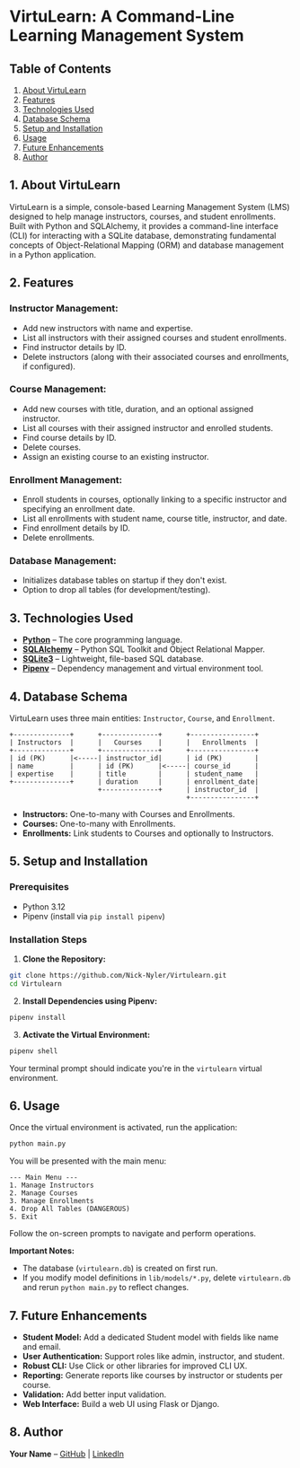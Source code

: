# VirtuLearn: A Command-Line Learning Management System

## Table of Contents
1. [About VirtuLearn](#1-about-virtulearn)
2. [Features](#2-features)
3. [Technologies Used](#3-technologies-used)
4. [Database Schema](#4-database-schema)
5. [Setup and Installation](#5-setup-and-installation)
6. [Usage](#6-usage)
7. [Future Enhancements](#7-future-enhancements)
8. [Author](#9-author)

## 1. About VirtuLearn

VirtuLearn is a simple, console-based Learning Management System (LMS) designed to help manage instructors, courses, and student enrollments. Built with Python and SQLAlchemy, it provides a command-line interface (CLI) for interacting with a SQLite database, demonstrating fundamental concepts of Object-Relational Mapping (ORM) and database management in a Python application.

## 2. Features

### Instructor Management:
- Add new instructors with name and expertise.
- List all instructors with their assigned courses and student enrollments.
- Find instructor details by ID.
- Delete instructors (along with their associated courses and enrollments, if configured).

### Course Management:
- Add new courses with title, duration, and an optional assigned instructor.
- List all courses with their assigned instructor and enrolled students.
- Find course details by ID.
- Delete courses.
- Assign an existing course to an existing instructor.

### Enrollment Management:
- Enroll students in courses, optionally linking to a specific instructor and specifying an enrollment date.
- List all enrollments with student name, course title, instructor, and date.
- Find enrollment details by ID.
- Delete enrollments.

### Database Management:
- Initializes database tables on startup if they don't exist.
- Option to drop all tables (for development/testing).

## 3. Technologies Used

- **[Python](https://www.python.org/)** – The core programming language.
- **[SQLAlchemy](https://www.sqlalchemy.org/)** – Python SQL Toolkit and Object Relational Mapper.
- **[SQLite3](https://www.sqlite.org/)** – Lightweight, file-based SQL database.
- **[Pipenv](https://pipenv.pypa.io/en/latest/)** – Dependency management and virtual environment tool.

## 4. Database Schema

VirtuLearn uses three main entities: `Instructor`, `Course`, and `Enrollment`.

```
+--------------+      +--------------+      +----------------+
| Instructors  |      |   Courses    |      |   Enrollments  |
+--------------+      +--------------+      +----------------+
| id (PK)      |<-----| instructor_id|      | id (PK)        |
| name         |      | id (PK)      |<-----| course_id      |
| expertise    |      | title        |      | student_name   |
+--------------+      | duration     |      | enrollment_date|
                      +--------------+      | instructor_id  |
                                            +----------------+
```

- **Instructors:** One-to-many with Courses and Enrollments.
- **Courses:** One-to-many with Enrollments.
- **Enrollments:** Link students to Courses and optionally to Instructors.

## 5. Setup and Installation

### Prerequisites

- Python 3.12
- Pipenv (install via `pip install pipenv`)

### Installation Steps

1. **Clone the Repository:**

```bash
git clone https://github.com/Nick-Nyler/Virtulearn.git
cd Virtulearn
```

2. **Install Dependencies using Pipenv:**

```bash
pipenv install
```

3. **Activate the Virtual Environment:**

```bash
pipenv shell
```

Your terminal prompt should indicate you're in the `virtulearn` virtual environment.

## 6. Usage

Once the virtual environment is activated, run the application:

```bash
python main.py
```

You will be presented with the main menu:

```
--- Main Menu ---
1. Manage Instructors
2. Manage Courses
3. Manage Enrollments
4. Drop All Tables (DANGEROUS)
5. Exit
```

Follow the on-screen prompts to navigate and perform operations.

**Important Notes:**
- The database (`virtulearn.db`) is created on first run.
- If you modify model definitions in `lib/models/*.py`, delete `virtulearn.db` and rerun `python main.py` to reflect changes.

## 7. Future Enhancements

- **Student Model:** Add a dedicated Student model with fields like name and email.
- **User Authentication:** Support roles like admin, instructor, and student.
- **Robust CLI:** Use Click or other libraries for improved CLI UX.
- **Reporting:** Generate reports like courses by instructor or students per course.
- **Validation:** Add better input validation.
- **Web Interface:** Build a web UI using Flask or Django.

## 8. Author

**Your Name** – [GitHub](https://github.com/Nick-Nyler) | [LinkedIn](https://www.linkedin.com/in/nixon-ochieng-a9a623218)